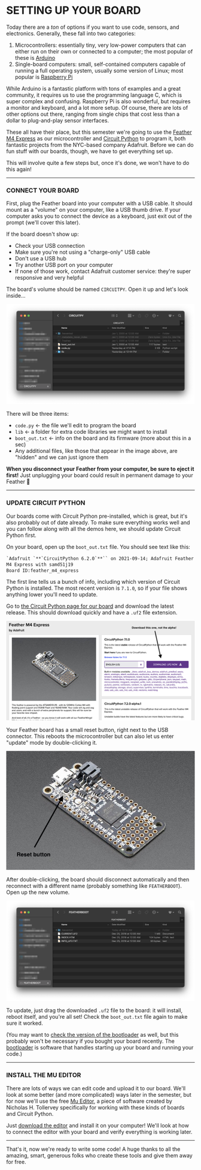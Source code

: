 # SETTING UP YOUR BOARD

Today there are a *ton* of options if you want to use code, sensors, and electronics. Generally, these fall into two categories:

1. Microcontrollers: essentially tiny, very low-power computers that can either run on their own or connected to a computer; the most popular of these is [Arduino](https://www.arduino.cc/)  
2. Single-board computers: small, self-contained computers capable of running a full operating system, usually some version of Linux; most popular is [Raspberry Pi](https://www.raspberrypi.org/)  

While Arduino is a fantastic platform with tons of examples and a great community, it requires us to use the programming language C, which is super complex and confusing. Raspberry Pi is also wonderful, but requires a monitor and keyboard, and a lot more setup. Of course, there are lots of other options out there, ranging from single chips that cost less than a dollar to plug-and-play sensor interfaces.

These all have their place, but this semester we're going to use the [Feather M4 Express](https://www.adafruit.com/product/3857) as our microcontroller and [Circuit Python](https://circuitpython.org/) to program it, both fantastic projects from the NYC-based company Adafruit. Before we can do fun stuff with our boards, though, we have to get everything set up. 

This will involve quite a few steps but, once it's done, we won't have to do this again!

***

### CONNECT YOUR BOARD  
First, plug the Feather board into your computer with a USB cable. It should mount as a "volume" on your computer, like a USB thumb drive. If your computer asks you to connect the device as a keyboard, just exit out of the prompt (we'll cover this later). 

If the board doesn't show up:  
* Check your USB connection  
* Make sure you're not using a "charge-only" USB cable  
* Don't use a USB hub  
* Try another USB port on your computer  
* If none of those work, contact Adafruit customer service: they're super responsive and very helpful  

The board's volume should be named `CIRCUITPY`. Open it up and let's look inside...

![](../Images/CircuitPyVolume.png)

There will be three items:  
* `code.py` &larr; the file we'll edit to program the board  
* `lib` &larr; a folder for extra code libraries we might want to install  
* `boot_out.txt` &larr; info on the board and its firmware (more about this in a sec)  
* Any additional files, like those that appear in the image above, are "hidden" and we can just ignore them  

**When you disconnect your Feather from your computer, be sure to eject it first!** Just unplugging your board could result in permanent damage to your Feather 🤬

***

### UPDATE CIRCUIT PYTHON  
Our boards come with Circuit Python pre-installed, which is great, but it's also probably out of date already. To make sure everything works well and you can follow along with all the demos here, we should update Circuit Python first.

On your board, open up the `boot_out.txt` file. You should see text like this:  

    `Adafruit `**`CircuitPython 6.2.0`**`` on 2021-09-14; Adafruit Feather M4 Express with samd51j19
    Board ID:feather_m4_express

The first line tells us a bunch of info, including which version of Circuit Python is installed. The most recent version is `7.1.0`, so if your file shows anything lower you'll need to update.

Go to [the Circuit Python page for our board](https://circuitpython.org/board/feather_m4_express) and download the latest release. This should download quickly and have a `.uf2` file extension.

![](../Images/CircuitPythonDownloadPage.png)

Your Feather board has a small reset button, right next to the USB connector. This reboots the microcontroller but can also let us enter "update" mode by double-clicking it.

![](../Images/FeatherM4ExpressResetButton.jpg)

After double-clicking, the board should disconnect automatically and then reconnect with a different name (probably something like `FEATHERBOOT`). Open up the new volume.

![](../Images/UpdateVolume.png)

To update, just drag the downloaded `.uf2` file to the board: it will install, reboot itself, and you're all set! Check the `boot_out.txt` file again to make sure it worked.

(You may want to [check the version of the bootloader](https://learn.adafruit.com/adafruit-feather-m4-express-atsamd51/update-the-uf2-bootloader) as well, but this probably won't be necessary if you bought your board recently. The [bootloader](https://en.wikipedia.org/wiki/Bootloader) is software that handles starting up your board and running your code.)

***

### INSTALL THE MU EDITOR  
There are lots of ways we can edit code and upload it to our board. We'll look at some better (and more complicated) ways later in the semester, but for now we'll use the free [Mu Editor](https://codewith.mu/), a piece of software created by Nicholas H. Tollervey specifically for working with these kinds of boards and Circuit Python. 

Just [download the editor](https://codewith.mu/en/download) and install it on your computer! We'll look at how to connect the editor with your board and verify everything is working later.

***

That's it, now we're ready to write some code! A huge thanks to all the amazing, smart, generous folks who create these tools and give them away for free.

